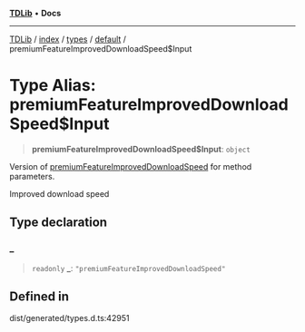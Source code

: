 [**TDLib**](../../../../../../README.md) • **Docs**

***

[TDLib](../../../../../../modules.md) / [index](../../../../../README.md) / [types](../../../README.md) / [default](../README.md) / premiumFeatureImprovedDownloadSpeed$Input

# Type Alias: premiumFeatureImprovedDownloadSpeed$Input

> **premiumFeatureImprovedDownloadSpeed$Input**: `object`

Version of [premiumFeatureImprovedDownloadSpeed](premiumFeatureImprovedDownloadSpeed.md) for method parameters.

Improved download speed

## Type declaration

### \_

> `readonly` **\_**: `"premiumFeatureImprovedDownloadSpeed"`

## Defined in

dist/generated/types.d.ts:42951
